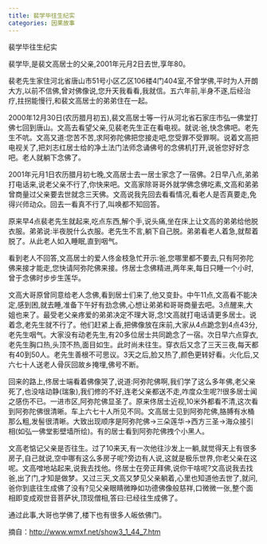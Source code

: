 ```yaml
---
title: 裴学毕往生纪实
categories: 因果故事
---
```


	   
裴学毕往生纪实

裴学毕,是裴文高居士的父亲,2001年元月2日去世,享年80。

裴老先生家住河北省唐山市51号小区乙区106楼4门404室,不曾学佛,平时为人开朗大方,以前不信佛,曾对佛像说,您升天我看看,我就信。五六年前,半身不遂,后经治疗,拄拐能慢行,和裴文高居士的弟弟住在一起。

2000年12月30日(农历腊月初五),裴文高居士等一行从河北省石家庄市弘一佛堂打佛七回到唐山。文高去看望父亲,见裴老先生正在看电视。就说:爸,快念佛吧。老先生不吭。文高又道:您苦不苦,求阿弥陀佛把您接走吧,您受罪不受罪啊。说着文高把电视关了,把刘志红居士给的净土法门法师念诵佛号的念佛机打开,说爸您好好念吧。老人就躺下念佛了。

2001年元月1日农历腊月初七晚,文高居士去一居士家念了一宿佛。2日早八点,弟弟打电话来,说老父亲不行了,你快来吧。文高家除哥哥外就学佛念佛吃素,文高和弟弟曾商量过父亲要去世就念三天佛。文高说我先回去看看情况,看老人是否真要走,免得兴师动众。回去一看真不行了,叫唤都不知回答。

原来早4点裴老先生就起来,吃点东西,解个手,说头痛,坐在床上让文高的弟弟给他脱衣服。弟弟说:半夜脱什么衣服。老先生不言,躺下自己脱。弟弟看老人着急,就帮着脱了。从此老人如入睡眠,直到咽气。

看到老人不回答,文高居士的爱人佟金枝急忙开示:爸,您哪里都不要去,只有阿弥陀佛来接才能走,您快请阿弥陀佛来接。佟居士念佛精进,两年来,每日只睡一个小时,曾于念佛时步步生莲华。

文高大哥原曾同意给老人念佛,看到居士们来了,他又变卦。中午11点,文高看不能决定,感到困,就去睡,准备下午好有劲念佛,心想让弟弟和哥哥商量去吧。3点醒来,大姐也来了。最受老父亲疼爱的弟弟决定不理大哥,念!文高就打电话请更多居士。说着念,老先生就不行了。他们赶紧上香,把佛像放在床前,大家从4点跪念到4点43分,老先生咽气。大家没有动老先生,有20多位居士共同跪念了一宿。次日早六点穿衣,老先生胸口热,头顶不热,面目如生。此时尚未往生。穿衣后又念了三天三夜,每天都有40到50人。老先生善根不可思议。3天之后,脸又热了,颜色更转好看。火化后,又六七十人送老人骨灰回故乡掩埋,佛号不断。

回来的路上,佟居士端看着佛像哭了,说道:阿弥陀佛啊,我们学了这么多年佛,老父亲死了,也没啥动静(瑞象),我们修的不好,连老父亲都送不走,咋度众生呢?!很多居士闻之感伤不已。一进市区,阿弥陀佛显圣了。原来佟居士近视,10米外都看不清,这次看到阿弥陀佛很清晰。车上六七十人所见不同。文高居士见到阿弥陀佛,胳膊有水桶那么粗,发髻很清晰。大致出现顺序是阿弥陀佛→三朵莲华→西方三圣→海众接引相(如弘一佛堂影壁墙所绘)。有的居士看到阿弥陀佛拽个小黑人。

文高老惦记父亲是否往生。过了10来天,有一次他往沙发上一躺,就觉得天上有很多房子,自己就说,空中哪有这么多房子呢?旁边有人说,这就是极乐世界,你老父亲在这呢。文高噌地站起来,说我去找他。佟居士在旁正拜佛,说你干啥呢?文高说我去找爸,出了门,才知是做梦。又过三天,文高又梦见父亲躺着,心里也知道他去世了,就问,爸你到底往生成佛了没有?见父亲眼睛微睁如功德佛像般慈祥,口微微一张,整个面相即变成观世音菩萨状,顶现僧相,答曰:已经往生成佛了。

通过此事,大哥也学佛了,楼下也有很多人皈依佛门。


摘自：http://www.wmxf.net/show3_1_44_7.htm